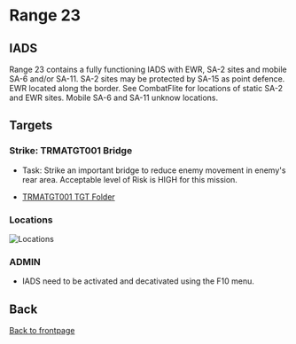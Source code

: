 # Range 23

## IADS
Range 23 contains a fully functioning IADS with EWR, SA-2 sites and mobile SA-6 and/or SA-11. SA-2 sites may be protected by SA-15 as point defence.
EWR located along the border. See CombatFlite for locations of static SA-2 and EWR sites. Mobile SA-6 and SA-11 unknow locations.

## Targets
### Strike: TRMATGT001 Bridge
- Task: Strike an important bridge to reduce enemy movement in enemy's rear area. Acceptable level of Risk is HIGH for this mission.
* [TRMATGT001 TGT Folder](/TRMA-Brief/INTELLIGENCE/TRMATGT001_Brigde.pdf)

### Locations
![Locations](/TRMA-Brief/GRAPHICS/Range23_map.PNG)


### ADMIN
- IADS need to be activated and decativated using the F10 menu.






## Back
[Back to frontpage](https://132nd-vwing.github.io/TRMA-Brief/)
